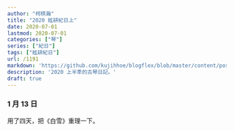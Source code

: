 ```yaml
---
author: "柯棋瀚"
title: "2020 絃耕紀日上"
date: 2020-07-01
lastmod: 2020-07-01
categories: ["琴"]
series: ["紀日"]
tags: ["絃耕紀日"]
url: /1191
markdown: 'https://github.com/kujihhoe/blogflex/blob/master/content/post/.md'
description: '2020 上半秊的古琴日記。'
draft: true
---
```


### 1 月 13 日

用了四天，把《白雪》重理一下。
